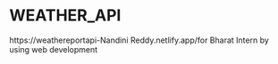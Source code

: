 # WEATHER_API
https://weathereportapi-Nandini Reddy.netlify.app/for Bharat Intern by using web development

